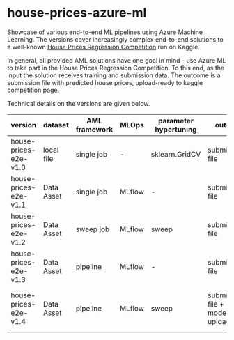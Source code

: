 # house-prices-azure-ml
Showcase of various end-to-end ML pipelines using Azure Machine Learning. The versions cover increasingly complex end-to-end solutions to a well-known [House Prices Regression Competition](https://www.kaggle.com/competitions/house-prices-advanced-regression-techniques) run on Kaggle.

In general, all provided AML solutions have one goal in mind - use Azure ML to take part in the House Prices Regression Competition. To this end, as the input the solution receives training and submission data. The outcome is a submission file with predicted house prices, upload-ready to kaggle competition page.  

Technical details on the versions are given below.

version | dataset | AML framework | MLOps | parameter hypertuning | output | comments |
--------|---------|---------------|-------|-----------------------|--------|----------|
house-prices-e2e-v1.0 | local file | single job | - | sklearn.GridCV | submission file | - |
house-prices-e2e-v1.1 | Data Asset | single job | MLflow | - | submission file | - |
house-prices-e2e-v1.2 | Data Asset | sweep job | MLflow | sweep | submission file | - |
house-prices-e2e-v1.3 | Data Asset | pipeline | MLflow | - | submission file | separate ML and AML logic |
house-prices-e2e-v1.4 | Data Asset | pipeline | MLflow | sweep | submission file + model + upload | output model, auto-upload to kaggle |

